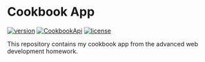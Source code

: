 # Cookbook App

[![version](https://img.shields.io/badge/version-1.0.0-green?style=flat-square)](.)
[![CookbookApi](https://img.shields.io/badge/CookbookApi-1.0.0-red?style=flat-square)](https://code.fbi.h-da.de/istjusege/fwe-ss20-755304-ha1)
[![license](https://img.shields.io/badge/license-MIT-brown.svg?style=flat-square)](LICENSE)

This repository contains my cookbook app from the advanced web development homework.
